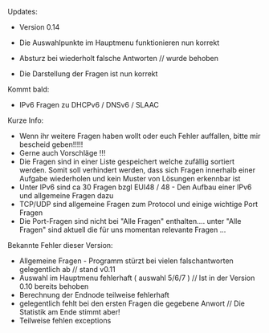 Updates:

- Version 0.14

- Die Auswahlpunkte im Hauptmenu funktionieren nun korrekt
- Absturz bei wiederholt falsche Antworten // wurde behoben
- Die Darstellung der Fragen ist nun korrekt

Kommt bald:
- IPv6 Fragen zu DHCPv6 / DNSv6 / SLAAC


Kurze Info:
- Wenn ihr weitere Fragen haben wollt oder euch Fehler auffallen, bitte mir bescheid geben!!!!!
- Gerne auch Vorschläge !!! 
- Die Fragen sind in einer Liste gespeichert welche zufällig sortiert werden. Somit soll verhindert werden, dass sich Fragen innerhalb einer Aufgabe wiederholen und kein Muster von Lösungen erkennbar ist
- Unter IPv6 sind ca 30 Fragen bzgl EUI48 / 48   - Den Aufbau einer IPv6 und allgemeine Fragen dazu
- TCP/UDP sind allgemeine Fragen zum Protocol und einige wichtige Port Fragen
- Die Port-Fragen sind nicht bei "Alle Fragen" enthalten.... unter "Alle Fragen" sind aktuell die für uns momentan relevante Fragen ...


Bekannte Fehler dieser Version:

-  Allgemeine Fragen - Programm stürzt bei vielen falschantworten gelegentlich ab // stand v0.11
-  Auswahl im Hauptmenu fehlerhaft  ( auswahl 5/6/7 )   // Ist in der Version 0.10 bereits behoben
-  Berechnung der Endnode teilweise fehlerhaft
-  gelegentlich fehlt bei den ersten Fragen die gegebene Anwort // Die Statistik am Ende stimmt aber!
-  Teilweise fehlen exceptions

